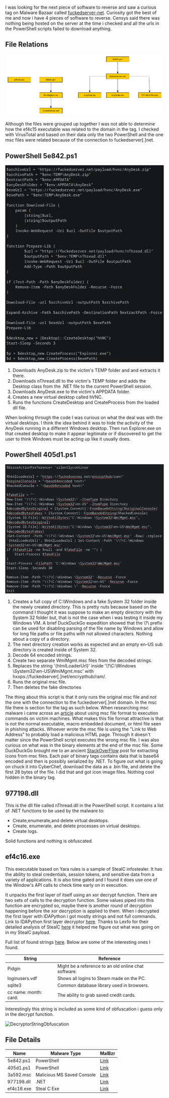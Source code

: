 I was looking for the next piece of software to reverse and saw a curious tag on Malware Bazaar called [fuckedserver-net](https://bazaar.abuse.ch/browse/tag/fuckedserver-net/). Curiosity got the best of me and now i have 4 pieces of software to reverse. Censys said there was nothing being hosted on the server at the time i checked and all the urls in the PowerShell scripts failed to download anything. 


## File Relations
![Flow Chart](/assets/images/09/FlowChart.png)

Although the files were grouped up together I was not able to determine how the ef4c15 executable was related to the domain in the tag. I checked with VirusTotal and based on their data only the two PowerShell and the one msc files were related because of the connection to fuckedserver[.]net. 

## PowerShell 5e842.ps1

![First PWSH](/assets/images/09/5e842powershell.png)

1. Downloads AnyDesk.zip to the victim's TEMP folder and and extracts it there. 
2. Downloads nThread.dll to the victim's TEMP folder and adds the Desktop class from the .NET file to the current PowerShell session.
3. Downloads AnyDesk.exe to the victim's APPDATA folder.
4. Creates a new virtual desktop called hVNC.
5. Runs the functions CreateDesktop and CreateProcess from the loaded dll file.

When looking through the code I was curious on what the deal was with the virtual desktops. I think the idea behind it was to hide the activity of the AnyDesk running in a different Windows desktop. Then run Explorer.exe on that created desktop to make it appear legitimate or if discovered to get the user to think Windows must be acting up like it usually does.

## PowerShell 405d1.ps1

![Second PWSH](/assets/images/09/405d1powershell.png)

1. Creates a full copy of C:\Windows and a fake System 32 folder inside the newly created directory. This is pretty nuts because based on the command I thought it was suppose to make an empty directory with the System 32 folder but, that is not the case when i was testing it inside my Windows VM. A brief DuckDuckGo expedition showed that the \\?\ prefix can be used for disabling parsing of the file name by Windows and allow for long file paths or file paths with not allowed characters. Nothing about a copy of a directory.
2. The next directory creation works as expected and an empty en-US sub directory is created inside of System 32.
3. Decode 64 encoded strings.
4. Create two separate WmiMgmt.msc files from the decoded strings.
5. Replaces the string '{htmlLoaderUrl}' inside '\\?\C:\Windows \System32\en-US\WmiMgmt.msc' with hxxps://fuckedserver[.]net/encrypthub/ram/. 
6. Runs the original msc file.
7. Then deletes the fake directories

The thing about this script is that it only runs the original msc file and not the one with the connection to the fuckedserver[.]net domain. In the msc file there is section for the tag as such below. When researching msc malware i came across an [article](https://www.outflank.nl/blog/2024/08/13/will-the-real-grimresource-please-stand-up-abusing-the-msc-file-format/) about using msc file format to execution commands on victim machines. What makes this file format attractive is that is not the normal executable, macro embedded document, or html file seen in phishing attacks. Whoever wrote the msc file is using the "Link to Web Address" to probably load a malicious HTML page. Through it doesn't matter since the PowerShell script executes the wrong msc file. I was also curious on what was  in the binary elements at the end of the msc file. Some DuckDuckGo brought me to an ancient [StackOverFlow](https://stackoverflow.com/questions/42711354/extract-icons-from-a-msc-file) post for extracting icons from msc files. Each pair of binary tags contains data that is base64 encoded and then is possibly serialized by .NET. To figure out what is going on chuck it into CyberChef, download the data as a .bin file, and delete the first 28 bytes of the file. I did that and got icon image files. Nothing cool hidden in the binary tag.

## 977198.dll

This is the dll file called nThread.dll in the PowerShell script. It contains a list of .NET functions to be used by the malware to:

+ Create,enumerate,and delete virtual desktops.
+ Create, enumerate, and delete processes on virtual desktops.
+ Create logs.

Solid functions and nothing is obfuscated.

## ef4c16.exe

This executable based on Yara rules is a sample of StealC infostealer. It has the ability to steal credentials, session tokens, and sensitive data from a variety of applications. It is also time gated and I found it does use one of the Window's API calls to check time early on in execution.

It unpacks the first layer of itself using an xor decrypt function. There are two sets of calls to the decryption function. Some values piped into this function are encrypted so, maybe there is another round of decryption happening before the xor decryption is applied to them. When i decrypted the first layer with IDAPython i got mostly strings and not full commands. Link to IDAPython first layer decryptor [here](https://github.com/ParkWork5/IDAPythonScripts/tree/main/StealC). Thanks to Lexfo for their detailed analysis of StealC [here](https://blog.lexfo.fr/StealC_malware_analysis_part3.html) it helped me figure out what was going on in my StealC payload.

Full list of found strings [here](/assets/images/FoundStrings.txt). Below are some of the interesting ones I found.

|String|Reference|
|------|-------|
|Pidgin|Might be a reference to an old online chat software.|
|loginusers.vdf |Shows all logins to Steam made on the PC.|
|sqlite3|Common database library used in browsers.|
|cc name: month: card: |The ability to grab saved credit cards.|

Interestingly this string is included as some kind of obfuscation i guess only in the decrypt function.

![DecryptorStringObfuscation](/assets/images/09/Screenshots/DecryptFunction.png)


## File Details


|Name|Malware Type|MalBzr|
|----|------------|------|
|5e842.ps1|PowerShell|[Link](https://bazaar.abuse.ch/sample/5e8428fbd148bf83f0b7ebbaea9ca326de0b8810edbcd2c55c3c75d034b11fe0/)|
|405d1.ps1|PowerShell|[Link](https://bazaar.abuse.ch/sample/405d1dcdbba56bce99a308734c39ac8ca62ffb55dbd69565293a79b468e4dad1/)|
|3a592.msc|Malicious MS Saved Console|[Link](https://bazaar.abuse.ch/sample/3a5924cca3467388d2f5ea74f3b3e2437a229beb780d79019c57724af4394649/)|
|977198.dll|.NET|[Link](https://bazaar.abuse.ch/sample/977198c47d5e7f049c468135f5bde776c20dcd40e8a2ed5adb7717c2c44be5b9/)|
|ef4c16.exe|Steal C Exe|[Link](https://bazaar.abuse.ch/sample/e4fc16fb36a5cd9e8d7dfe42482e111c7ce91467f6ac100a0e76740b491df2d4/)|








